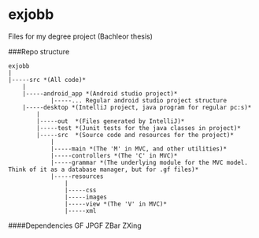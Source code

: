 ﻿# exjobb

Files for my degree project (Bachleor thesis)

###Repo structure

    exjobb
    |
    |-----src *(All code)*
    	|
        |-----android_app *(Android studio project)*
                |-----... Regular android studio project structure
    	|-----desktop *(IntelliJ project, java program for regular pc:s)*
    		|
    		|-----out  *(Files generated by IntelliJ)*
    		|-----test *(Junit tests for the java classes in project)*
    		|-----src  *(Source code and resources for the project)*
    			|
    			|-----main *(The 'M' in MVC, and other utilities)*
    			|-----controllers *(The 'C' in MVC)*
    			|-----grammar *(The underlying module for the MVC model. Think of it as a database manager, but for .gf files)*
    			|-----resources
    				|
    				|-----css
    				|-----images
    				|-----view *(The 'V' in MVC)*
    				|-----xml
    	


####Dependencies
GF
JPGF
ZBar
ZXing

